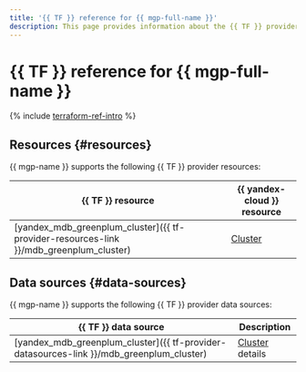 ```yaml
---
title: '{{ TF }} reference for {{ mgp-full-name }}'
description: This page provides information about the {{ TF }} provider's resources and data sources that {{ mgp-name }} supports.
---
```


# {{ TF }} reference for {{ mgp-full-name }}

{% include [terraform-ref-intro](../_includes/terraform-ref-intro.md) %}

## Resources {#resources}

{{ mgp-name }} supports the following {{ TF }} provider resources:

| **{{ TF }} resource** | **{{ yandex-cloud }} resource** |
| --- | --- |
| [yandex_mdb_greenplum_cluster]({{ tf-provider-resources-link }}/mdb_greenplum_cluster) | [Cluster](./concepts/index.md) |

## Data sources {#data-sources}

{{ mgp-name }} supports the following {{ TF }} provider data sources:

| **{{ TF }} data source** | **Description** |
| --- | --- |
| [yandex_mdb_greenplum_cluster]({{ tf-provider-datasources-link }}/mdb_greenplum_cluster) | [Cluster](./concepts/index.md) details |